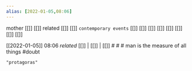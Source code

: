 ```yaml
---
alias: [2022-01-05,08:06]
---
```

 mother [[]] [[]]
 related [[]] [[]]
 `contemporary events` [[]] [[]] [[]] [[]] [[]] [[]] [[]] [[]]

[[2022-01-05]] 08:06 _related_ [[]] | [[]] | [[]] # # #
man is the measure of all things #doubt
```query
"protagoras"
```